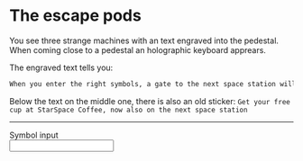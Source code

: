 # The escape pods

You see three strange machines with an text engraved into the pedestal.
When coming close to a pedestal an holographic keyboard apprears.

The engraved text tells you:

```markdown
When you enter the right symbols, a gate to the next space station will open. The symbols needs to be separeted with a comma.
```

Below the text on the middle one, there is also an old sticker: `Get your free cup at StarSpace Coffee, now also on the next space station`

----
<form>
<label for="symbol">Symbol input</label><br>
<input type="text" id="symbol" name="symbol"><br>
</form>

<script src="https://play.workadventu.re/iframe_api.js"></script>
<script>
WA.onInit().then(() => {
  const form = document.getElementById("symbol");
  form.addEventListener("change", (e) => {
    const symbols = document.getElementById("symbol").value;
    const splitted = symbols.split(',')
    console.debug("Input: " + JSON.stringify(splitted));
    WA.state.saveVariable("escapeInput", JSON.stringify(splitted));
  });
  const podStatus = WA.state.loadVariable("escapeStatus");
  console.debug("Status: " + podStatus);
  if (podStatus == "OPEN") {
    form.style = "display:none";
  }
});
</script>
